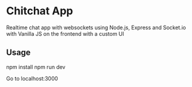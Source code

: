 # Chitchat App
Realtime chat app with websockets using Node.js, Express and Socket.io with Vanilla JS on the frontend with a custom UI
## Usage

npm install
npm run dev

Go to localhost:3000





